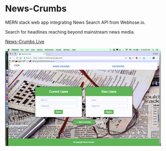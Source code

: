 # **News-Crumbs**
MERN stack web app integrating News Search API from Webhose.io. 

Search for headlines reaching beyond mainstream news media.


[News-Crumbs Live](https://news-crumbs.herokuapp.com/)

![demonstration](https://github.com/news-crumbs/toasty/blob/master/newsCrumbsF.gif "Demonstration")
